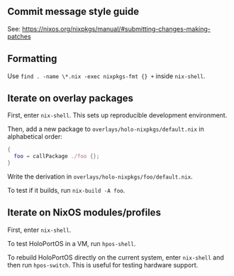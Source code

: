 ## Commit message style guide

See: https://nixos.org/nixpkgs/manual/#submitting-changes-making-patches

## Formatting

Use `find . -name \*.nix -exec nixpkgs-fmt {} +` inside `nix-shell`.

## Iterate on overlay packages

First, enter `nix-shell`. This sets up reproducible development environment.

Then, add a new package to `overlays/holo-nixpkgs/default.nix` in alphabetical order:

```nix
{
  foo = callPackage ./foo {};
}
```

Write the derivation in `overlays/holo-nixpkgs/foo/default.nix`.

To test if it builds, run `nix-build -A foo`.

## Iterate on NixOS modules/profiles

First, enter `nix-shell`.

To test HoloPortOS in a VM, run `hpos-shell`.

To rebuild HoloPortOS directly on the current system, enter `nix-shell` and
then run `hpos-switch`. This is useful for testing hardware support.
